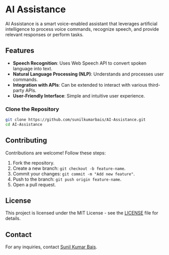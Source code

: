 # AI Assistance

AI Assistance is a smart voice-enabled assistant that leverages artificial intelligence to process voice commands, recognize speech, and provide relevant responses or perform tasks.

## Features
- **Speech Recognition**: Uses Web Speech API to convert spoken language into text.
- **Natural Language Processing (NLP)**: Understands and processes user commands.
- **Integration with APIs**: Can be extended to interact with various third-party APIs.
- **User-Friendly Interface**: Simple and intuitive user experience.

### Clone the Repository
```sh
git clone https://github.com/sunilkumarbais/AI-Assistance.git
cd AI-Assistance
```

## Contributing
Contributions are welcome! Follow these steps:
1. Fork the repository.
2. Create a new branch: `git checkout -b feature-name`.
3. Commit your changes: `git commit -m "Add new feature"`.
4. Push to the branch: `git push origin feature-name`.
5. Open a pull request.

## License
This project is licensed under the MIT License - see the [LICENSE](LICENSE) file for details.

## Contact
For any inquiries, contact [Sunil Kumar Bais]([mailto:sunilkumarbais@example.com](https://www.instagram.com/coding_with_sunil/)).


